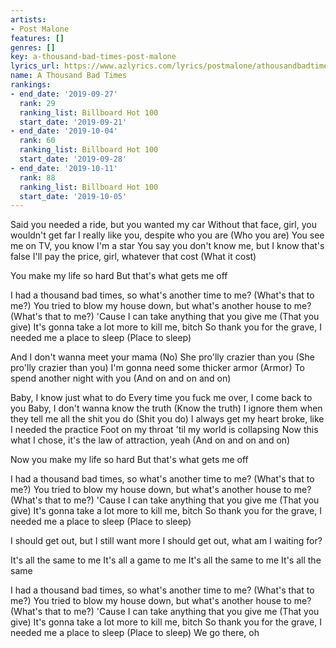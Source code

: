 ```yaml
---
artists:
- Post Malone
features: []
genres: []
key: a-thousand-bad-times-post-malone
lyrics_url: https://www.azlyrics.com/lyrics/postmalone/athousandbadtimes.html
name: A Thousand Bad Times
rankings:
- end_date: '2019-09-27'
  rank: 29
  ranking_list: Billboard Hot 100
  start_date: '2019-09-21'
- end_date: '2019-10-04'
  rank: 60
  ranking_list: Billboard Hot 100
  start_date: '2019-09-28'
- end_date: '2019-10-11'
  rank: 88
  ranking_list: Billboard Hot 100
  start_date: '2019-10-05'
---
```


Said you needed a ride, but you wanted my car
Without that face, girl, you wouldn't get far
I really like you, despite who you are (Who you are)
You see me on TV, you know I'm a star
You say you don't know me, but I know that's false
I'll pay the price, girl, whatever that cost (What it cost)

You make my life so hard
But that's what gets me off

I had a thousand bad times, so what's another time to me? (What's that to me?)
You tried to blow my house down, but what's another house to me? (What's that to me?)
'Cause I can take anything that you give me (That you give)
It's gonna take a lot more to kill me, bitch
So thank you for the grave, I needed me a place to sleep (Place to sleep)

And I don't wanna meet your mama (No)
She pro'lly crazier than you (She pro'lly crazier than you)
I'm gonna need some thicker armor (Armor)
To spend another night with you (And on and on and on)

Baby, I know just what to do
Every time you fuck me over, I come back to you
Baby, I don't wanna know the truth (Know the truth)
I ignore them when they tell me all the shit you do (Shit you do)
I always get my heart broke, like I needed the practice
Foot on my throat 'til my world is collapsing
Now this what I chose, it's the law of attraction, yeah (And on and on and on)

Now you make my life so hard
But that's what gets me off

I had a thousand bad times, so what's another time to me? (What's that to me?)
You tried to blow my house down, but what's another house to me? (What's that to me?)
'Cause I can take anything that you give me (That you give)
It's gonna take a lot more to kill me, bitch
So thank you for the grave, I needed me a place to sleep (Place to sleep)

I should get out, but I still want more
I should get out, what am I waiting for?

It's all the same to me
It's all a game to me
It's all the same to me
It's all the same

I had a thousand bad times, so what's another time to me? (What's that to me?)
You tried to blow my house down, but what's another house to me? (What's that to me?)
'Cause I can take anything that you give me (That you give)
It's gonna take a lot more to kill me, bitch
So thank you for the grave, I needed me a place to sleep (Place to sleep)
We go there, oh




